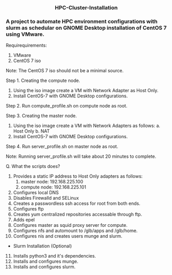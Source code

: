 <h3 style="text-align:center">HPC-Cluster-Installation</h3>

<h3>A project to automate HPC environment configurations with slurm as schedular on GNOME Desktop installation of CentOS 7 using VMware.</h3>

Requirequirements:
1. VMware
2. CentOS 7 iso

Note:  The CentOS 7 iso should not be a minimal source.

Step 1. Creating the compute node.
1. Using the iso image create a VM with Network Adapter as Host Only.
2. Install CentOS-7 with GNOME Desktop configurations.

Step 2. Run compute_profile.sh on compute node as root.

Step 3. Creating the master node.
1. Using the iso image create a VM with Network Adapters as follows:
a. Host Only
b. NAT
2. Install CentOS-7 with GNOME Desktop configurations.

Step 4. Run server_profile.sh on master node as root.

Note: Running server_profile.sh will take about 20 minutes to complete.

Q. What the scripts does?

1. Provides a static IP address to Host Only adapters as follows:
	1. master node: 192.168.225.100
	2. compute node: 192.168.225.101
2. Configures local DNS 
3. Disables Firewalld and SELinux
4. Creates a passwordless ssh access for root from both ends.
5. Configures ftp
6. Creates yum centralized repositories accessable through ftp.
7. Adds epel
8. Configures master as squid proxy server for compute.
9. Configures nfs and automount to /glb/apps and /glb/home.
10. Configures nis and creates users munge and slurm.
*  Slurm Installation (Optional)
11. Installs python3 and it's dependencies.
12. Installs and configures munge.
13. Installs and configures slurm.

